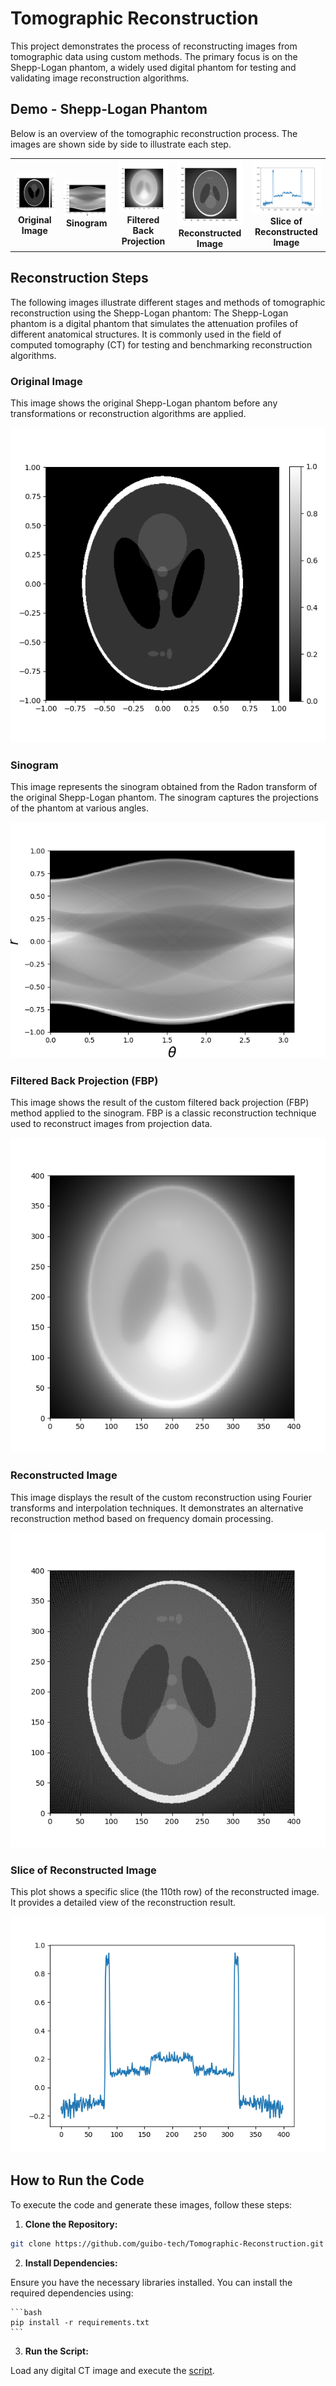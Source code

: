 # Tomographic Reconstruction

This project demonstrates the process of reconstructing images from tomographic data using custom methods. The primary focus is on the Shepp-Logan phantom, a widely used digital phantom for testing and validating image reconstruction algorithms.

## Demo - Shepp-Logan Phantom

Below is an overview of the tomographic reconstruction process. The images are shown side by side to illustrate each step.

<table>
  <tr>
    <td align="center">
      <img src="assets/shepp_logan_phantom/original.png" alt="Original Image" width="150"/><br>
      <b>Original Image</b>
    </td>
    <td align="center">
      <img src="assets/shepp_logan_phantom/sinogram.png" alt="Sinogram" width="150"/><br>
      <b>Sinogram</b>
    </td>
    <td align="center">
      <img src="assets/shepp_logan_phantom/filtered_back_projection.png" alt="Filtered Back Projection" width="150"/><br>
      <b>Filtered Back Projection</b>
    </td>
    <td align="center">
      <img src="assets/shepp_logan_phantom/reconstructed_image.png" alt="Reconstructed Image" width="150"/><br>
      <b>Reconstructed Image</b>
    </td>
    <td align="center">
      <img src="assets/shepp_logan_phantom/slice_of_reconstructed_image.png" alt="Slice of Reconstructed Image" width="150"/><br>
      <b>Slice of Reconstructed Image</b>
    </td>
  </tr>
</table>



## Reconstruction Steps

The following images illustrate different stages and methods of tomographic reconstruction using the Shepp-Logan phantom:
The Shepp-Logan phantom is a digital phantom that simulates the attenuation profiles of different anatomical structures. It is commonly used in the field of computed tomography (CT) for testing and benchmarking reconstruction algorithms.


### Original Image
This image shows the original Shepp-Logan phantom before any transformations or reconstruction algorithms are applied.

![Original Image](assets/shepp_logan_phantom/original.png)

### Sinogram
This image represents the sinogram obtained from the Radon transform of the original Shepp-Logan phantom. The sinogram captures the projections of the phantom at various angles.

![Sinogram](assets/shepp_logan_phantom/sinogram.png)

### Filtered Back Projection (FBP)
This image shows the result of the custom filtered back projection (FBP) method applied to the sinogram. FBP is a classic reconstruction technique used to reconstruct images from projection data.

![Filtered Back Projection](assets/shepp_logan_phantom/filtered_back_projection.png)

### Reconstructed Image
This image displays the result of the custom reconstruction using Fourier transforms and interpolation techniques. It demonstrates an alternative reconstruction method based on frequency domain processing.

![Reconstructed Image](assets/shepp_logan_phantom/reconstructed_image.png)

### Slice of Reconstructed Image
This plot shows a specific slice (the 110th row) of the reconstructed image. It provides a detailed view of the reconstruction result.

![Slice of Reconstructed Image](assets/shepp_logan_phantom/slice_of_reconstructed_image.png)

## How to Run the Code

To execute the code and generate these images, follow these steps:

1. **Clone the Repository:**

```bash
git clone https://github.com/guibo-tech/Tomographic-Reconstruction.git
```

2. **Install Dependencies:**

Ensure you have the necessary libraries installed. You can install the required dependencies using:

    ```bash
    pip install -r requirements.txt
    ```

3. **Run the Script:**

Load any digital CT image and execute the [script](project/CT_reconstructor.py).



